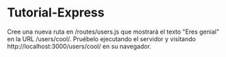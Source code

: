 # Tutorial-Express
Cree una nueva ruta en /routes/users.js que mostrará el texto "Eres genial" en la URL /users/cool/. Pruébelo ejecutando el servidor y visitando http://localhost:3000/users/cool/ en su navegador.
